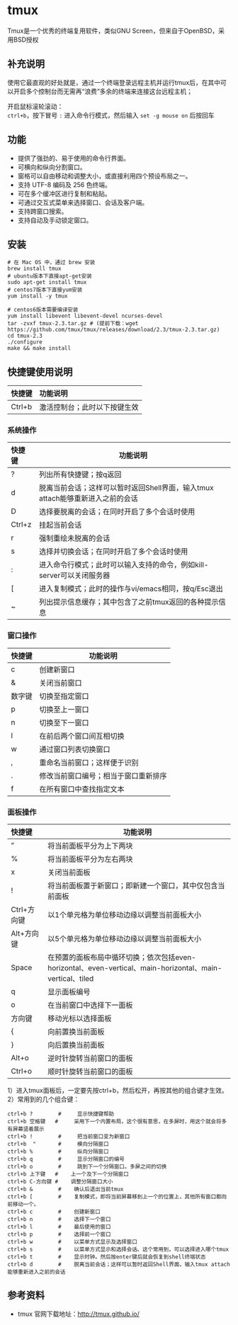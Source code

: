 tmux
===

Tmux是一个优秀的终端复用软件，类似GNU Screen，但来自于OpenBSD，采用BSD授权

## 补充说明

使用它最直观的好处就是，通过一个终端登录远程主机并运行tmux后，在其中可以开启多个控制台而无需再“浪费”多余的终端来连接这台远程主机；

开启鼠标滚轮滚动：  
`ctrl+b`，按下冒号 `:` 进入命令行模式，然后输入 `set -g mouse on` 后按回车

## 功能

-  提供了强劲的、易于使用的命令行界面。
-  可横向和纵向分割窗口。
-  窗格可以自由移动和调整大小，或直接利用四个预设布局之一。
-  支持 UTF-8 编码及 256 色终端。
-  可在多个缓冲区进行复制和粘贴。
-  可通过交互式菜单来选择窗口、会话及客户端。
-  支持跨窗口搜索。
-  支持自动及手动锁定窗口。

## 安装

```shell
# 在 Mac OS 中，通过 brew 安装
brew install tmux
# ubuntu版本下直接apt-get安装
sudo apt-get install tmux
# centos7版本下直接yum安装
yum install -y tmux

# centos6版本需要编译安装
yum install libevent libevent-devel ncurses-devel
tar -zvxf tmux-2.3.tar.gz # (提前下载：wget https://github.com/tmux/tmux/releases/download/2.3/tmux-2.3.tar.gz)
cd tmux-2.3
./configure
make && make install
```

## 快捷键使用说明

| 快捷键 | 功能说明                     |
| :----- | :--------------------------- |
| Ctrl+b | 激活控制台；此时以下按键生效 |


### 系统操作

| 快捷键 | 功能说明                                                     |
| :----- | ------------------------------------------------------------ |
| ?      | 列出所有快捷键；按q返回                                      |
| d      | 脱离当前会话；这样可以暂时返回Shell界面，输入tmux attach能够重新进入之前的会话 |
| D      | 选择要脱离的会话；在同时开启了多个会话时使用                 |
| Ctrl+z | 挂起当前会话                                                 |
| r      | 强制重绘未脱离的会话                                         |
| s      | 选择并切换会话；在同时开启了多个会话时使用                   |
| :      | 进入命令行模式；此时可以输入支持的命令，例如kill-server可以关闭服务器 |
| \[     | 进入复制模式；此时的操作与vi/emacs相同，按q/Esc退出          |
| \~     | 列出提示信息缓存；其中包含了之前tmux返回的各种提示信息       |


### 窗口操作

| 快捷键 | 功能说明                             |
| :----- | ------------------------------------ |
| c      | 创建新窗口                           |
| &      | 关闭当前窗口                         |
| 数字键 | 切换至指定窗口                       |
| p      | 切换至上一窗口                       |
| n      | 切换至下一窗口                       |
| l      | 在前后两个窗口间互相切换             |
| w      | 通过窗口列表切换窗口                 |
| ,      | 重命名当前窗口；这样便于识别         |
| .      | 修改当前窗口编号；相当于窗口重新排序 |
| f      | 在所有窗口中查找指定文本             |

### 面板操作

| 快捷键      | 功能说明                                                     |
| :---------- | ------------------------------------------------------------ |
| ”           | 将当前面板平分为上下两块                                     |
| %           | 将当前面板平分为左右两块                                     |
| x           | 关闭当前面板                                                 |
| !           | 将当前面板置于新窗口；即新建一个窗口，其中仅包含当前面板     |
| Ctrl+方向键 | 以1个单元格为单位移动边缘以调整当前面板大小                  |
| Alt+方向键  | 以5个单元格为单位移动边缘以调整当前面板大小                  |
| Space       | 在预置的面板布局中循环切换；依次包括even-horizontal、even-vertical、main-horizontal、main-vertical、tiled |
| q           | 显示面板编号                                                 |
| o           | 在当前窗口中选择下一面板                                     |
| 方向键      | 移动光标以选择面板                                           |
| {           | 向前置换当前面板                                             |
| }           | 向后置换当前面板                                             |
| Alt+o       | 逆时针旋转当前窗口的面板                                     |
| Ctrl+o      | 顺时针旋转当前窗口的面板                                     |


1）进入tmux面板后，一定要先按ctrl+b，然后松开，再按其他的组合键才生效。
2）常用到的几个组合键：

```shell
ctrl+b ?        #     显示快捷键帮助
ctrl+b 空格键   #     采用下一个内置布局，这个很有意思，在多屏时，用这个就会将多有屏幕竖着展示
ctrl+b !        #     把当前窗口变为新窗口
ctrl+b  "       #     模向分隔窗口
ctrl+b %        #     纵向分隔窗口
ctrl+b q        #     显示分隔窗口的编号
ctrl+b o        #     跳到下一个分隔窗口。多屏之间的切换
ctrl+b 上下键   #    上一个及下一个分隔窗口
ctrl+b C-方向键 #    调整分隔窗口大小
ctrl+b &        #    确认后退出当前tmux
ctrl+b [        #    复制模式，即将当前屏幕移到上一个的位置上，其他所有窗口都向前移动一个。
ctrl+b c        #    创建新窗口
ctrl+b n        #    选择下一个窗口
ctrl+b l        #    最后使用的窗口
ctrl+b p        #    选择前一个窗口
ctrl+b w        #    以菜单方式显示及选择窗口
ctrl+b s        #    以菜单方式显示和选择会话。这个常用到，可以选择进入哪个tmux
ctrl+b t        #    显示时钟。然后按enter键后就会恢复到shell终端状态
ctrl+b d        #    脱离当前会话；这样可以暂时返回Shell界面，输入tmux attach能够重新进入之前的会话
```

## 参考资料

- tmux 官网下载地址：http://tmux.github.io/ 
